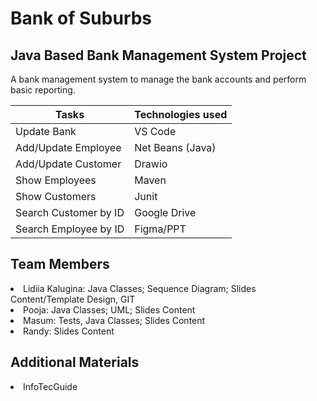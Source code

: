 # Bank of Suburbs

## Java Based Bank Management System Project
A bank management system to manage the bank accounts and perform basic reporting.

| Tasks    | Technologies used |
| -------- | ------- |
| Update Bank  | VS Code    |
| Add/Update Employee | Net Beans (Java)     |
| Add/Update Customer| Drawio    |
| Show Employees| Maven    |
| Show Customers| Junit    |
| Search Customer by ID| Google Drive    |
| Search Employee by ID| Figma/PPT    |

## Team Members
<li>Lidiia Kalugina: Java Classes; Sequence Diagram; Slides Content/Template Design, GIT</li>
<li>Pooja: Java Classes; UML; Slides Content</li>
<li>Masum: Tests, Java Classes; Slides Content</li>
<li>Randy: Slides Content</li>

## Additional Materials
<li>InfoTecGuide</li>

